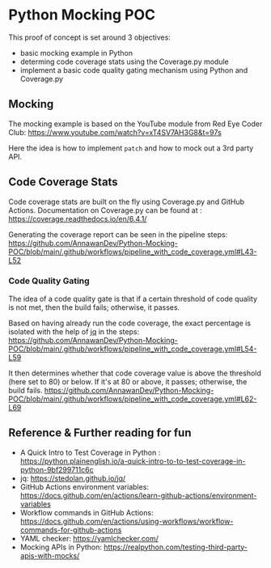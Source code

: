 # Python Mocking POC
This proof of concept is set around 3 objectives:
- basic mocking example in Python
- determing code coverage stats using the Coverage.py module
- implement a basic code quality gating mechanism using Python and Coverage.py


## Mocking
The mocking example is based on the YouTube module from Red Eye Coder Club:
https://www.youtube.com/watch?v=xT4SV7AH3G8&t=97s

Here the idea is how to implement `patch` and how to mock out a 3rd party API.


## Code Coverage Stats
Code coverage stats are built on the fly using Coverage.py and GitHub Actions.  Documentation on Coverage.py can be found at : https://coverage.readthedocs.io/en/6.4.1/

Generating the coverage report can be seen in the pipeline steps: https://github.com/AnnawanDev/Python-Mocking-POC/blob/main/.github/workflows/pipeline_with_code_coverage.yml#L43-L52


### Code Quality Gating
The idea of a code quality gate is that if a certain threshold of code quality is not met, then the build fails; otherwise, it passes.

Based on having already run the code coverage, the exact percentage is isolated with the help of [jq](https://stedolan.github.io/jq/) in the steps: https://github.com/AnnawanDev/Python-Mocking-POC/blob/main/.github/workflows/pipeline_with_code_coverage.yml#L54-L59 

It then determines whether that code coverage value is above the threshold (here set to 80) or below.  If it's at 80 or above, it passes; otherwise, the build fails.  https://github.com/AnnawanDev/Python-Mocking-POC/blob/main/.github/workflows/pipeline_with_code_coverage.yml#L62-L69


## Reference & Further reading for fun
* A Quick Intro to Test Coverage in Python : https://python.plainenglish.io/a-quick-intro-to-to-test-coverage-in-python-9bf299711c6c
* jq: https://stedolan.github.io/jq/
* GitHub Actions environment variables: https://docs.github.com/en/actions/learn-github-actions/environment-variables
* Workflow commands in GitHub Actions: https://docs.github.com/en/actions/using-workflows/workflow-commands-for-github-actions
* YAML checker: https://yamlchecker.com/
* Mocking APIs in Python: https://realpython.com/testing-third-party-apis-with-mocks/
